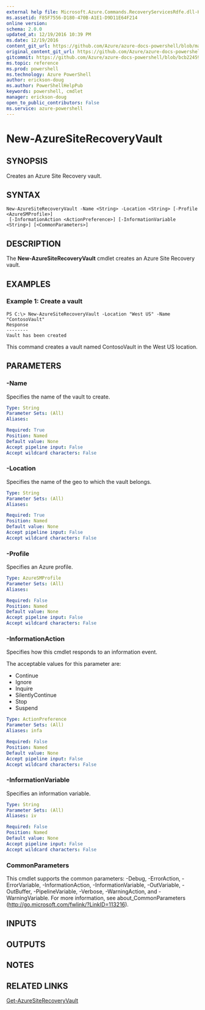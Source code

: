 ```yaml
---
external help file: Microsoft.Azure.Commands.RecoveryServicesRdfe.dll-Help.xml
ms.assetid: F85F7556-D180-470B-A1E1-D9D11E64F214
online version: 
schema: 2.0.0
updated_at: 12/19/2016 10:39 PM
ms.date: 12/19/2016
content_git_url: https://github.com/Azure/azure-docs-powershell/blob/master/azureps-cmdlets-docs/ServiceManagement/Azure.SiteRecovery/v3.1.0/New-AzureSiteRecoveryVault.md
original_content_git_url: https://github.com/Azure/azure-docs-powershell/blob/master/azureps-cmdlets-docs/ServiceManagement/Azure.SiteRecovery/v3.1.0/New-AzureSiteRecoveryVault.md
gitcommit: https://github.com/Azure/azure-docs-powershell/blob/bcb224594133377f2ad233f8cea763847777a6c9/azureps-cmdlets-docs/ServiceManagement/Azure.SiteRecovery/v3.1.0/New-AzureSiteRecoveryVault.md
ms.topic: reference
ms.prod: powershell
ms.technology: Azure PowerShell
author: erickson-doug
ms.author: PowerShellHelpPub
keywords: powershell, cmdlet
manager: erickson-doug
open_to_public_contributors: False
ms.service: azure-powershell
---
```


# New-AzureSiteRecoveryVault

## SYNOPSIS
Creates an Azure Site Recovery vault.

## SYNTAX

```
New-AzureSiteRecoveryVault -Name <String> -Location <String> [-Profile <AzureSMProfile>]
 [-InformationAction <ActionPreference>] [-InformationVariable <String>] [<CommonParameters>]
```

## DESCRIPTION
The **New-AzureSiteRecoveryVault** cmdlet creates an Azure Site Recovery vault.

## EXAMPLES

### Example 1: Create a vault
```
PS C:\> New-AzureSiteRecoveryVault -Location "West US" -Name "ContosoVault" 
Response
--------
Vault has been created
```

This command creates a vault named ContosoVault in the West US location.

## PARAMETERS

### -Name
Specifies the name of the vault to create.

```yaml
Type: String
Parameter Sets: (All)
Aliases: 

Required: True
Position: Named
Default value: None
Accept pipeline input: False
Accept wildcard characters: False
```

### -Location
Specifies the name of the geo to which the vault belongs.

```yaml
Type: String
Parameter Sets: (All)
Aliases: 

Required: True
Position: Named
Default value: None
Accept pipeline input: False
Accept wildcard characters: False
```

### -Profile
Specifies an Azure profile.

```yaml
Type: AzureSMProfile
Parameter Sets: (All)
Aliases: 

Required: False
Position: Named
Default value: None
Accept pipeline input: False
Accept wildcard characters: False
```

### -InformationAction
Specifies how this cmdlet responds to an information event.

The acceptable values for this parameter are:

- Continue
- Ignore
- Inquire
- SilentlyContinue
- Stop
- Suspend

```yaml
Type: ActionPreference
Parameter Sets: (All)
Aliases: infa

Required: False
Position: Named
Default value: None
Accept pipeline input: False
Accept wildcard characters: False
```

### -InformationVariable
Specifies an information variable.

```yaml
Type: String
Parameter Sets: (All)
Aliases: iv

Required: False
Position: Named
Default value: None
Accept pipeline input: False
Accept wildcard characters: False
```

### CommonParameters
This cmdlet supports the common parameters: -Debug, -ErrorAction, -ErrorVariable, -InformationAction, -InformationVariable, -OutVariable, -OutBuffer, -PipelineVariable, -Verbose, -WarningAction, and -WarningVariable. For more information, see about_CommonParameters (http://go.microsoft.com/fwlink/?LinkID=113216).

## INPUTS

## OUTPUTS

## NOTES

## RELATED LINKS

[Get-AzureSiteRecoveryVault](xref:ServiceManagement/Azure.SiteRecovery/v3.1.0/Get-AzureSiteRecoveryVault.md)


